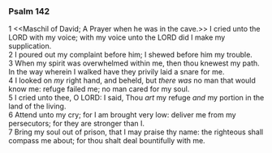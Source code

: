 ### Psalm 142

1 <<Maschil of David; A Prayer when he was in the cave.>> I cried unto the LORD with my voice; with my voice unto the LORD did I make my supplication.  
2 I poured out my complaint before him; I shewed before him my trouble.  
3 When my spirit was overwhelmed within me, then thou knewest my path. In the way wherein I walked have they privily laid a snare for me.  
4 I looked on *my* right hand, and beheld, but *there was* no man that would know me: refuge failed me; no man cared for my soul.  
5 I cried unto thee, O LORD: I said, Thou *art* my refuge *and* my portion in the land of the living.  
6 Attend unto my cry; for I am brought very low: deliver me from my persecutors; for they are stronger than I.  
7 Bring my soul out of prison, that I may praise thy name: the righteous shall compass me about; for thou shalt deal bountifully with me.  
